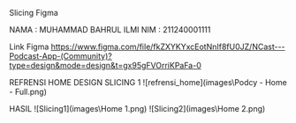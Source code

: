 Slicing Figma

NAMA    : MUHAMMAD BAHRUL ILMI
NIM     : 211240001111


Link Figma
https://www.figma.com/file/fkZXYKYxcEotNnIf8fU0JZ/NCast---Podcast-App-(Community)?type=design&mode=design&t=gx95gFVOrriKPaFa-0

REFRENSI HOME DESIGN SLICING 1
![refrensi_home](images\Podcy - Home - Full.png)

HASIL
![Slicing1](images\Home 1.png)
![Slicing2](images\Home 2.png)
